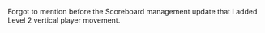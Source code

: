 Forgot to mention before the Scoreboard management update that I added Level 2 vertical player movement.
